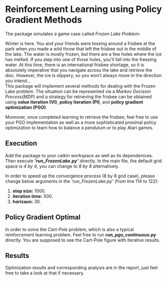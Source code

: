 # Reinforcement Learning using Policy Gradient Methods          
The package simulates a game case called _Frozen Lake Problem_:           

Winter is here. You and your friends were tossing around a frisbee at the park when you made a wild throw that left the frisbee out in the middle of the lake. The water is mostly frozen, but there are a few holes where the ice has melted. If you step into one of those holes, you'll fall into the freezing water. At this time, there is an international frisbee shortage, so it is absolutely imperative that you navigate across the lake and retrieve the disc. However, the ice is slippery, so you won’t always move in the direction you intend...      
This package will implement several methods for dealing with the Frozen Lake problem. The situation can be represented via a _Markov Decision Process(MDP)_ and a strategy for retrieving the frisbee can be obtained using **value iteration (VI)**, **policy iteration (PI)**, and **policy gradient optimization (PGO)**.      

Moreover, once completed learning to retrieve the frisbee, feel free to use your PGO implementation as well as a more sophisticated proximal policy optimization to learn how to balance a pendulum or to play Atari games. 


Execution
---------
Add the package to your catkin workspace as well as its dependenices. Then execute **_'run_FrozenLake.py'_** directly. In the main file, the default grid space is _4 by 4_, you can change to _8 by 8_ alternatively.         

In order to speed up the convergence process (8 by 8 grid case), please change below arguments in the _'run_FrozenLake.py'_ (from line 114 to 122):        
1. **step size:** 1000.
2. **iteration time:** 500.
3. **horizaon:** 30.



Policy Gradient Optimal 
-----------------------
In order to solve the _Cart-Pole_ problem, which is also a typical reinforcement learning problem. Feel free to run **_run_pgo_continuous.py_** directly. You are supposed to see the Cart-Pole figure with iterative results.


Results
-------
Optimization results and corresponding analysis are in the report, just feel free to take a look at that if necessary.
